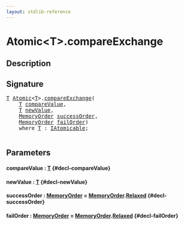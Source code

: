 ```yaml
---
layout: stdlib-reference
---
```


# Atomic\<T\>\.compareExchange

## Description





## Signature 

<pre>
<a href="/stdlib-reference/types/Atomic/index#typeparam-T" class="code_type">T</a> <a href="/stdlib-reference/types/Atomic/index" class="code_type">Atomic</a>&lt;<a href="/stdlib-reference/types/Atomic/index#typeparam-T" class="code_type">T</a>&gt;.<a href="/stdlib-reference/types/Atomic/compareExchange">compareExchange</a>(
    <a href="/stdlib-reference/types/Atomic/index#typeparam-T" class="code_type">T</a> <a href="/stdlib-reference/types/Atomic/compareExchange#decl-compareValue" class="code_param">compareValue</a>,
    <a href="/stdlib-reference/types/Atomic/index#typeparam-T" class="code_type">T</a> <a href="/stdlib-reference/types/Atomic/compareExchange#decl-newValue" class="code_param">newValue</a>,
    <a href="/stdlib-reference/types/MemoryOrder/index" class="code_type">MemoryOrder</a> <a href="/stdlib-reference/types/Atomic/compareExchange#decl-successOrder" class="code_param">successOrder</a>,
    <a href="/stdlib-reference/types/MemoryOrder/index" class="code_type">MemoryOrder</a> <a href="/stdlib-reference/types/Atomic/compareExchange#decl-failOrder" class="code_param">failOrder</a>)
    <span class='code_keyword'>where</span> <a href="/stdlib-reference/types/Atomic/index#typeparam-T" class="code_type">T</a> : <a href="/stdlib-reference/interfaces/IAtomicable/index">IAtomicable</a>;

</pre>

## Parameters

#### compareValue  : [T](/stdlib-reference/types/Atomic/index#typeparam-T) {#decl-compareValue}
#### newValue  : [T](/stdlib-reference/types/Atomic/index#typeparam-T) {#decl-newValue}
#### successOrder  : [MemoryOrder](/stdlib-reference/types/MemoryOrder/index) = [MemoryOrder](/stdlib-reference/types/MemoryOrder/index)\.[Relaxed](/stdlib-reference/types/MemoryOrder/index#decl-Relaxed) {#decl-successOrder}
#### failOrder  : [MemoryOrder](/stdlib-reference/types/MemoryOrder/index) = [MemoryOrder](/stdlib-reference/types/MemoryOrder/index)\.[Relaxed](/stdlib-reference/types/MemoryOrder/index#decl-Relaxed) {#decl-failOrder}

